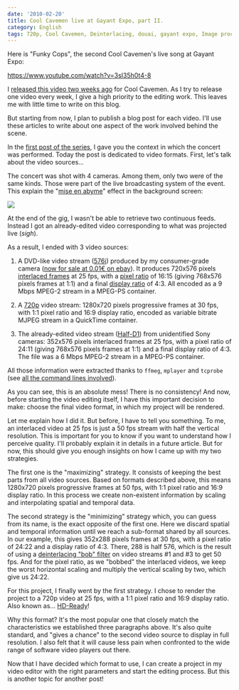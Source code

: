```yaml
---
date: '2010-02-20'
title: Cool Cavemen live at Gayant Expo, part II.
category: English
tags: 720p, Cool Cavemen, Deinterlacing, douai, gayant expo, Image processing, MPEG-2, Pixel aspect ratio, Video
---
```


Here is "Funky Cops", the second Cool Cavemen's live song at Gayant Expo:

https://www.youtube.com/watch?v=3sI35h0t4-8

I [released this video two weeks ago](https://coolcavemen.com/2010/video-funky-cops-live-gayant-expo/) for Cool Cavemen. As I try to release one video every week, I give a high priority to the editing work. This leaves me with little time to write on this blog.

But starting from now, I plan to publish a blog post for each video. I'll use these articles to write about one aspect of the work involved behind the scene.

In the [first post of the series]({filename}/2010/cool-cavemen-live-gayant-expo-first-video-released.md), I gave you the context in which the concert was performed. Today the post is dedicated to video formats. First, let's talk about the video sources...

The concert was shot with 4 cameras. Among them, only two were of the same kinds. Those were part of the live broadcasting system of the event. This explain the "[mise en abyme](https://en.wikipedia.org/wiki/Mise_en_abyme)" effect in the background screen:

![]({attach}funky-cops-mise-en-abyme.png)

At the end of the gig, I wasn't be able to retrieve two continuous feeds. Instead I got an already-edited video corresponding to what was projected live (*sigh*).

As a result, I ended with 3 video sources:

1. A DVD-like video stream ([576i](https://en.wikipedia.org/wiki/576i)) produced by my consumer-grade camera ([now for sale at 0.01€ on ebay](https://twitter.com/kdeldycke/status/9299604161)). It produces 720x576 pixels [interlaced frames](https://en.wikipedia.org/wiki/Interlace) at 25 fps, with a [pixel ratio](https://en.wikipedia.org/wiki/Pixel_aspect_ratio) of 16:15 (giving 768x576 pixels frames at 1:1) and a final [display ratio](https://en.wikipedia.org/wiki/Display_aspect_ratio) of 4:3. All encoded as a 9 Mbps MPEG-2 stream in a MPEG-PS container.

1. A [720p](https://en.wikipedia.org/wiki/720p) video stream: 1280x720 pixels progressive frames at 30 fps, with 1:1 pixel ratio and 16:9 display ratio, encoded as variable bitrate MJPEG stream in a QuickTime container.

1. The already-edited video stream ([Half-D1](https://www.videohelp.com/glossary?H#Half%20D1)) from unidentified Sony cameras: 352x576 pixels interlaced frames at 25 fps, with a pixel ratio of 24:11 (giving 768x576 pixels frames at 1:1) and a final display ratio of 4:3. The file was a 6 Mbps MPEG-2 stream in a MPEG-PS container.

All those information were extracted thanks to `ffmeg`, `mplayer` and `tcprobe` (see [all the command lines involved]({filename}/2006/video-commands.md)).

As you can see, this is an absolute mess! There is no consistency! And now, before starting the video editing itself, I have this important decision to make: choose the final video format, in which my project will be rendered.

Let me explain how I did it. But before, I have to tell you something. To me, an interlaced video at 25 fps is just a 50 fps stream with half the vertical resolution. This is important for you to know if you want to understand how I perceive quality. I'll probably explain it in details in a future article. But for now, this should give you enough insights on how I came up with my two strategies.

The first one is the "maximizing" strategy. It consists of keeping the best parts from all video sources. Based on formats described above, this means 1280x720 pixels progressive frames at 50 fps, with 1:1 pixel ratio and 16:9 display ratio. In this process we create non-existent information by scaling and interpolating spatial and temporal data.

The second strategy is the "minimizing" strategy which, you can guess from its name, is the exact opposite of the first one. Here we discard spatial and temporal information until we reach a sub-format shared by all sources. In our example, this gives 352x288 pixels frames at 30 fps, with a pixel ratio of 24:22 and a display ratio of 4:3. There, 288 is half 576, which is the result of using a [deinterlacing "bob" filter](https://en.wikipedia.org/wiki/Deinterlacing#Field_Extension_Deinterlacing) on video streams #1 and #3 to get 50 fps. And for the pixel ratio, as we "bobbed" the interlaced videos, we keep the worst horizontal scaling and multiply the vertical scaling by two, which give us 24:22.

For this project, I finally went by the first strategy. I chose to render the project to a 720p video at 25 fps, with a 1:1 pixel ratio and 16:9 display ratio. Also known as... [HD-Ready](https://en.wikipedia.org/wiki/Hd_ready)!

Why this format? It's the most popular one that closely match the characteristics we established three paragraphs above. It's also quite standard, and "gives a chance" to the second video source to display in full resolution. I also felt that it will cause less pain when confronted to the wide range of software video players out there.

Now that I have decided which format to use, I can create a project in my video editor with the right parameters and start the editing process. But this is another topic for another post!
